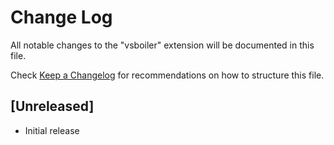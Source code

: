 # Change Log

All notable changes to the "vsboiler" extension will be documented in this file.

Check [Keep a Changelog](http://keepachangelog.com/) for recommendations on how to structure this file.

## [Unreleased]

- Initial release